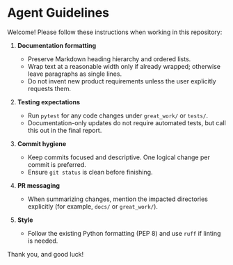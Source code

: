 # Agent Guidelines

Welcome! Please follow these instructions when working in this repository:

1. **Documentation formatting**
   - Preserve Markdown heading hierarchy and ordered lists.
   - Wrap text at a reasonable width only if already wrapped; otherwise leave paragraphs as single lines.
   - Do not invent new product requirements unless the user explicitly requests them.

2. **Testing expectations**
   - Run `pytest` for any code changes under `great_work/` or `tests/`.
   - Documentation-only updates do not require automated tests, but call this out in the final report.

3. **Commit hygiene**
   - Keep commits focused and descriptive. One logical change per commit is preferred.
   - Ensure `git status` is clean before finishing.

4. **PR messaging**
   - When summarizing changes, mention the impacted directories explicitly (for example, `docs/` or `great_work/`).

5. **Style**
   - Follow the existing Python formatting (PEP 8) and use `ruff` if linting is needed.

Thank you, and good luck!
